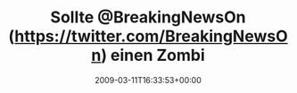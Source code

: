---
retweeted: false
source: <a href="http://twitter.com" rel="nofollow">Twitter Web Client</a>
entities:
  hashtags: []
  symbols: []
  user_mentions:
  - name: BreakingNewsOn
    screen_name: BreakingNewsOn
    indices:
    - '7'
    - '22'
    id_str: '27867231'
    id: '27867231'
  urls: []
display_text_range:
- '0'
- '121'
favorite_count: '0'
id_str: '1311365851'
truncated: false
retweet_count: '0'
id: '1311365851'
created_at: Wed Mar 11 16:33:53 +0000 2009
favorited: false
full_text: Sollte [@BreakingNewsOn](https://twitter.com/BreakingNewsOn) einen Zombie-Einfall
  in Leipzig melden, ignoriert ihn getrost. Ich lauf nur mal kurz zum Copyshop.
lang: de
tags:
- pesos/twitter
date: '2009-03-11T16:33:53+00:00'
src: https://twitter.com/bascht/status/1311365851
original_url: https://twitter.com/bascht/status/1311365851
type: twitter_tweet
text: Sollte [@BreakingNewsOn](https://twitter.com/BreakingNewsOn) einen Zombie-Einfall
  in Leipzig melden, ignoriert ihn getrost. Ich lauf nur mal kurz zum Copyshop.
title: Sollte @BreakingNewsOn (https://twitter.com/BreakingNewsOn) einen Zombi

---